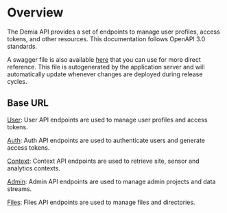 
# Overview
The Demia API provides a set of endpoints to manage user profiles, access tokens, and other resources. This documentation follows OpenAPI 3.0 standards.

A swagger file is also available [here](https://api.demia.net/swagger/index.html) that you can use for more direct reference. This file is autogenerated by the application server and will automatically 
update whenever changes are deployed during release cycles.

## Base URL
[User](./User.md): User API endpoints are used to manage user profiles and access tokens.

[Auth](./Auth.md): Auth API endpoints are used to authenticate users and generate access tokens.

[Context](./Context.md): Context API endpoints are used to retrieve site, sensor and analytics contexts.

[Admin](./Admin.md): Admin API endpoints are used to manage admin projects and data streams.

[Files](./Files.md): Files API endpoints are used to manage files and directories.
